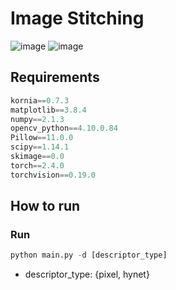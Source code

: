 # Image Stitching
![image](https://github.com/user-attachments/assets/07ca4db8-ea71-47bd-a043-4bb68dc93d19)
![image](https://github.com/user-attachments/assets/476a384a-98f4-447a-b8f1-25b5b63b1819)



## Requirements
```python
kornia==0.7.3
matplotlib==3.8.4
numpy==2.1.3
opencv_python==4.10.0.84
Pillow==11.0.0
scipy==1.14.1
skimage==0.0
torch==2.4.0
torchvision==0.19.0
```

## How to run


### Run
```python
python main.py -d [descriptor_type]
```
- descriptor_type: {pixel, hynet}
